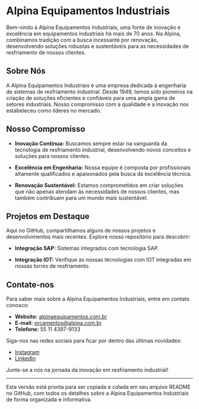 # Alpina Equipamentos Industriais

Bem-vindo à Alpina Equipamentos Industriais, uma fonte de inovação e excelência em equipamentos industriais há mais de 70 anos. Na Alpina, combinamos tradição com a busca incessante por renovação, desenvolvendo soluções robustas e sustentáveis para as necessidades de resfriamento de nossos clientes.

## Sobre Nós

A Alpina Equipamentos Industriais é uma empresa dedicada à engenharia de sistemas de resfriamento industrial. Desde 1949, temos sido pioneiros na criação de soluções eficientes e confiáveis para uma ampla gama de setores industriais. Nosso compromisso com a qualidade e a inovação nos estabeleceu como líderes no mercado.

## Nosso Compromisso

- **Inovação Contínua:** Buscamos sempre estar na vanguarda da tecnologia de resfriamento industrial, desenvolvendo novos conceitos e soluções para nossos clientes.
  
- **Excelência em Engenharia:** Nossa equipe é composta por profissionais altamente qualificados e apaixonados pela busca da excelência técnica.

- **Renovação Sustentável:** Estamos comprometidos em criar soluções que não apenas atendam às necessidades de nossos clientes, mas também contribuam para um mundo mais sustentável.

## Projetos em Destaque

Aqui no GitHub, compartilhamos alguns de nossos projetos e desenvolvimentos mais recentes. Explore nosso repositório para descobrir:

- **Integração SAP:** Sistemas integrados com tecnologia SAP.
  
- **Integração IOT:** Verifique as nossas técnologias com IOT integradas em nossas torres de resfriamento.


## Contate-nos

Para saber mais sobre a Alpina Equipamentos Industriais, entre em contato conosco:

- **Website:** [alpinaequipamentos.com.br](http://alpinaequipamentos.com.br)
- **E-mail:** orcamentos@alpina.com.br
- **Telefone:** 55 11 4397-9133

Siga-nos nas redes sociais para ficar por dentro das últimas novidades:

- [Instagram](https://www.instagram.com/grupo.alpina/)
- [LinkedIn](https://www.linkedin.com/company/40993101/admin/feed/posts/?feedType=following)

Junte-se a nós na jornada da inovação em resfriamento industrial!

--- 

Esta versão está pronta para ser copiada e colada em seu arquivo README no GitHub, com todos os detalhes sobre a Alpina Equipamentos Industriais de forma organizada e informativa.
